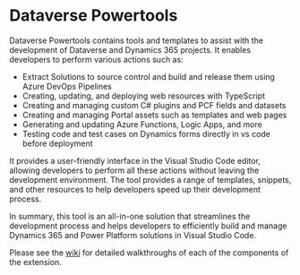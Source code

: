 # Dataverse Powertools

Dataverse Powertools contains tools and templates to assist with the development of Dataverse and Dynamics 365 projects. It enables developers to perform various actions such as:

* Extract Solutions to source control and build and release them using Azure DevOps Pipelines
* Creating, updating, and deploying web resources with TypeScript
* Creating and managing custom C# plugins and PCF fields and datasets
* Creating and managing Portal assets such as templates and web pages
* Generating and updating Azure Functions, Logic Apps, and more
* Testing code and test cases on Dynamics forms directly in vs code before deployment

It provides a user-friendly interface in the Visual Studio Code editor, allowing developers to perform all these actions without leaving the development environment. The tool provides a range of templates, snippets, and other resources to help developers speed up their development process.

In summary, this tool is an all-in-one solution that streamlines the development process and helps developers to efficiently build and manage Dynamics 365 and Power Platform solutions in Visual Studio Code.

Please see the [wiki](https://github.com/pete-mc/dataverse-powertools/wiki) for detailed walkthroughs of each of the components of the extension.